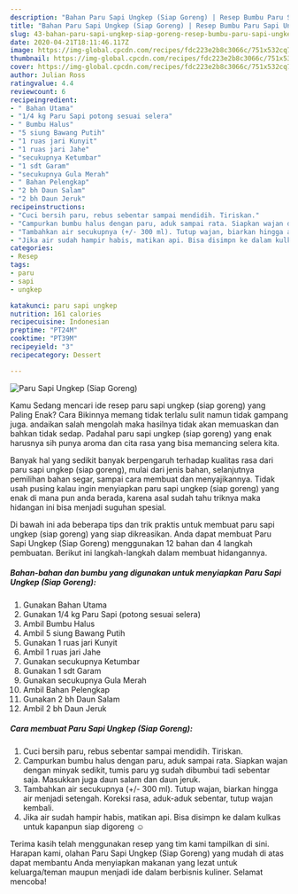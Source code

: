 ```yaml
---
description: "Bahan Paru Sapi Ungkep (Siap Goreng) | Resep Bumbu Paru Sapi Ungkep (Siap Goreng) Yang Mudah Dan Praktis"
title: "Bahan Paru Sapi Ungkep (Siap Goreng) | Resep Bumbu Paru Sapi Ungkep (Siap Goreng) Yang Mudah Dan Praktis"
slug: 43-bahan-paru-sapi-ungkep-siap-goreng-resep-bumbu-paru-sapi-ungkep-siap-goreng-yang-mudah-dan-praktis
date: 2020-04-21T18:11:46.117Z
image: https://img-global.cpcdn.com/recipes/fdc223e2b8c3066c/751x532cq70/paru-sapi-ungkep-siap-goreng-foto-resep-utama.jpg
thumbnail: https://img-global.cpcdn.com/recipes/fdc223e2b8c3066c/751x532cq70/paru-sapi-ungkep-siap-goreng-foto-resep-utama.jpg
cover: https://img-global.cpcdn.com/recipes/fdc223e2b8c3066c/751x532cq70/paru-sapi-ungkep-siap-goreng-foto-resep-utama.jpg
author: Julian Ross
ratingvalue: 4.4
reviewcount: 6
recipeingredient:
- " Bahan Utama"
- "1/4 kg Paru Sapi potong sesuai selera"
- " Bumbu Halus"
- "5 siung Bawang Putih"
- "1 ruas jari Kunyit"
- "1 ruas jari Jahe"
- "secukupnya Ketumbar"
- "1 sdt Garam"
- "secukupnya Gula Merah"
- " Bahan Pelengkap"
- "2 bh Daun Salam"
- "2 bh Daun Jeruk"
recipeinstructions:
- "Cuci bersih paru, rebus sebentar sampai mendidih. Tiriskan."
- "Campurkan bumbu halus dengan paru, aduk sampai rata. Siapkan wajan dengan minyak sedikit, tumis paru yg sudah dibumbui tadi sebentar saja. Masukkan juga daun salam dan daun jeruk."
- "Tambahkan air secukupnya (+/- 300 ml). Tutup wajan, biarkan hingga air menjadi setengah. Koreksi rasa, aduk-aduk sebentar, tutup wajan kembali."
- "Jika air sudah hampir habis, matikan api. Bisa disimpn ke dalam kulkas untuk kapanpun siap digoreng ☺️"
categories:
- Resep
tags:
- paru
- sapi
- ungkep

katakunci: paru sapi ungkep 
nutrition: 161 calories
recipecuisine: Indonesian
preptime: "PT24M"
cooktime: "PT39M"
recipeyield: "3"
recipecategory: Dessert

---
```



![Paru Sapi Ungkep (Siap Goreng)](https://img-global.cpcdn.com/recipes/fdc223e2b8c3066c/751x532cq70/paru-sapi-ungkep-siap-goreng-foto-resep-utama.jpg)

Kamu Sedang mencari ide resep paru sapi ungkep (siap goreng) yang Paling Enak? Cara Bikinnya memang tidak terlalu sulit namun tidak gampang juga. andaikan salah mengolah maka hasilnya tidak akan memuaskan dan bahkan tidak sedap. Padahal paru sapi ungkep (siap goreng) yang enak harusnya sih punya aroma dan cita rasa yang bisa memancing selera kita.

Banyak hal yang sedikit banyak berpengaruh terhadap kualitas rasa dari paru sapi ungkep (siap goreng), mulai dari jenis bahan, selanjutnya pemilihan bahan segar, sampai cara membuat dan menyajikannya. Tidak usah pusing kalau ingin menyiapkan paru sapi ungkep (siap goreng) yang enak di mana pun anda berada, karena asal sudah tahu triknya maka hidangan ini bisa menjadi suguhan spesial.




Di bawah ini ada beberapa tips dan trik praktis untuk membuat paru sapi ungkep (siap goreng) yang siap dikreasikan. Anda dapat membuat Paru Sapi Ungkep (Siap Goreng) menggunakan 12 bahan dan 4 langkah pembuatan. Berikut ini langkah-langkah dalam membuat hidangannya.

<!--inarticleads1-->

##### Bahan-bahan dan bumbu yang digunakan untuk menyiapkan Paru Sapi Ungkep (Siap Goreng):

1. Gunakan  Bahan Utama
1. Gunakan 1/4 kg Paru Sapi (potong sesuai selera)
1. Ambil  Bumbu Halus
1. Ambil 5 siung Bawang Putih
1. Gunakan 1 ruas jari Kunyit
1. Ambil 1 ruas jari Jahe
1. Gunakan secukupnya Ketumbar
1. Gunakan 1 sdt Garam
1. Gunakan secukupnya Gula Merah
1. Ambil  Bahan Pelengkap
1. Gunakan 2 bh Daun Salam
1. Ambil 2 bh Daun Jeruk




<!--inarticleads2-->

##### Cara membuat Paru Sapi Ungkep (Siap Goreng):

1. Cuci bersih paru, rebus sebentar sampai mendidih. Tiriskan.
1. Campurkan bumbu halus dengan paru, aduk sampai rata. Siapkan wajan dengan minyak sedikit, tumis paru yg sudah dibumbui tadi sebentar saja. Masukkan juga daun salam dan daun jeruk.
1. Tambahkan air secukupnya (+/- 300 ml). Tutup wajan, biarkan hingga air menjadi setengah. Koreksi rasa, aduk-aduk sebentar, tutup wajan kembali.
1. Jika air sudah hampir habis, matikan api. Bisa disimpn ke dalam kulkas untuk kapanpun siap digoreng ☺️




Terima kasih telah menggunakan resep yang tim kami tampilkan di sini. Harapan kami, olahan Paru Sapi Ungkep (Siap Goreng) yang mudah di atas dapat membantu Anda menyiapkan makanan yang lezat untuk keluarga/teman maupun menjadi ide dalam berbisnis kuliner. Selamat mencoba!
